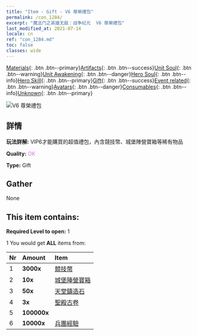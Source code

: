 ```yaml
---
title: "Item - Gift - V6 尊榮禮包"
permalink: /con_1284/
excerpt: "魔法门之英雄无敌：战争纪元  V6 尊榮禮包"
last_modified_at: 2021-07-14
locale: cn
ref: "con_1284.md"
toc: false
classes: wide
---
```

 [Materials](/ItemsCN/){: .btn .btn--primary}[Artifacts](/ItemsCN/Artifacts/){: .btn .btn--success}[Unit Soul](/ItemsCN/UnitSoul/){: .btn .btn--warning}[Unit Awakening](/ItemsCN/UnitAwakening/){: .btn .btn--danger}[Hero Soul](/ItemsCN/HeroSoul/){: .btn .btn--info}[Hero Skill](/ItemsCN/HeroSkill/){: .btn .btn--primary}[Gift](/ItemsCN/Gift/){: .btn .btn--success}[Event related](/ItemsCN/Events/){: .btn .btn--warning}[Avatars](/ItemsCN/Avatars/){: .btn .btn--danger}[Consumables](/ItemsCN/Consumables/){: .btn .btn--info}[Unknown](/ItemsCN/Unknown/){: .btn .btn--primary}

 ![V6 尊榮禮包](/images/t/i_905006.png)

## 詳情
 **玩法詳解:** VIP6才能購買的超值禮包，內含競技幣、城堡陣營寶箱等稀有物品

 **Quality:** <span style="color: #DA70D6">OK</span>

 **Type:** Gift

## Gather

  None

## This item contains:

 **Required Level to open:** 1

 1 You would get **ALL** items  from:

  | Nr | Amount |     Item    |
  |:---|:-------|:------------|
  | 1 |  **3000x** | [競技幣](/cn/Items/con_903/) |  | 
  | 2 |  **10x** | [城堡陣營寶箱](/cn/Items/con_1269/) |  | 
  | 3 |  **50x** | [天堂鑄造石](/cn/Items/art_188/) |  | 
  | 4 |  **3x** | [聖殿古卷](/cn/Items/con_697/) |  | 
  | 5 |  **100000x** | <i class="fas fa-coins"/> |  | 
  | 6 |  **10000x** | [兵團經驗](/cn/Items/con_902/) |  | 
